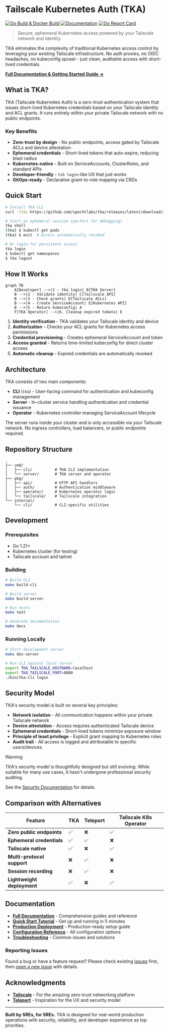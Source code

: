 # Tailscale Kubernetes Auth (TKA)

[![Go Build & Docker Build](https://github.com/spechtlabs/tka/actions/workflows/build.yaml/badge.svg)](https://github.com/spechtlabs/tka/actions/workflows/build.yaml)
[![Documentation](https://github.com/spechtlabs/tka/actions/workflows/docs-website.yaml/badge.svg)](https://github.com/spechtlabs/tka/actions/workflows/docs-website.yaml)
[![Go Report Card](https://goreportcard.com/badge/github.com/spechtlabs/tka)](https://goreportcard.com/report/github.com/spechtlabs/tka)

> Secure, ephemeral Kubernetes access powered by your Tailscale network and identity.

TKA eliminates the complexity of traditional Kubernetes access control by leveraging your existing Tailscale infrastructure. No auth proxies, no OIDC headaches, no kubeconfig sprawl - just clean, auditable access with short-lived credentials.

**[Full Documentation & Getting Started Guide →](https://tka.specht-labs.de)**

## What is TKA?

TKA (Tailscale Kubernetes Auth) is a zero-trust authentication system that issues short-lived Kubernetes credentials based on your Tailscale identity and ACL grants. It runs entirely within your private Tailscale network with no public endpoints.

### Key Benefits

- **Zero-trust by design** - No public endpoints, access gated by Tailscale ACLs and device attestation
- **Ephemeral credentials** - Short-lived tokens that auto-expire, reducing blast radius
- **Kubernetes-native** - Built on ServiceAccounts, ClusterRoles, and standard APIs
- **Developer-friendly** - `tsh login`-like UX that just works
- **GitOps-ready** - Declarative grant-to-role mapping via CRDs

## Quick Start

```bash
# Install TKA CLI
curl -fsSL https://github.com/spechtlabs/tka/releases/latest/download/install.sh | sh

# Start an ephemeral session (perfect for debugging)
tka shell
(tka) $ kubectl get pods
(tka) $ exit  # Access automatically revoked

# Or login for persistent access
tka login
$ kubectl get namespaces
$ tka logout
```

## How It Works

```mermaid
graph TB
    A[Developer] -->|1 - tka login| B[TKA Server]
    B -->|2 - Validate identity| C[Tailscale API]
    B -->|3 - Check grants| D[Tailscale ACLs]
    B -->|4 - Create ServiceAccount| E[Kubernetes API]
    B -->|5 - Return kubeconfig| A
    F[TKA Operator] -->|6. Cleanup expired tokens| E
```

1. **Identity verification** - TKA validates your Tailscale identity and device
2. **Authorization** - Checks your ACL grants for Kubernetes access permissions
3. **Credential provisioning** - Creates ephemeral ServiceAccount and token
4. **Access granted** - Returns time-limited kubeconfig for direct cluster access
5. **Automatic cleanup** - Expired credentials are automatically revoked

## Architecture

TKA consists of two main components:

- **CLI** (`tka`) - User-facing command for authentication and kubeconfig management
- **Server** - In-cluster service handling authentication and credential issuance
- **Operator** - Kubernetes controller managing ServiceAccount lifecycle

The server runs inside your cluster and is only accessible via your Tailscale network. No ingress controllers, load balancers, or public endpoints required.

## Repository Structure

```text
.
├── cmd/
│   ├── cli/          # TKA CLI implementation
│   └── server/       # TKA server and operator
├── pkg/
│   ├── api/          # HTTP API handlers
│   ├── auth/         # Authentication middleware
│   ├── operator/     # Kubernetes operator logic
│   └── tailscale/    # Tailscale integration
└── internal/
    └── cli/          # CLI-specific utilities
```

## Development

### Prerequisites

- Go 1.21+
- Kubernetes cluster (for testing)
- Tailscale account and tailnet

### Building

```bash
# Build CLI
make build-cli

# Build server
make build-server

# Run tests
make test

# Generate documentation
make docs
```

### Running Locally

```bash
# Start development server
make dev-server

# Run CLI against local server
export TKA_TAILSCALE_HOSTNAME=localhost
export TKA_TAILSCALE_PORT=8080
./bin/tka-cli login
```

## Security Model

TKA's security model is built on several key principles:

- **Network isolation** - All communication happens within your private Tailscale network
- **Device attestation** - Access requires authenticated Tailscale device
- **Ephemeral credentials** - Short-lived tokens minimize exposure window
- **Principle of least privilege** - Explicit grant mapping to Kubernetes roles
- **Audit trail** - All access is logged and attributable to specific users/devices

> [!WARNING]
> TKA's security model is thoughtfully designed but still evolving.
> While suitable for many use cases, it hasn't undergone professional security auditing.
>
> See the [Security Documentation](https://tka.specht-labs.de/explanation/security) for details.

## Comparison with Alternatives

| Feature | TKA | Teleport | Tailscale K8s Operator |
|---------|-----|----------|-------------------------|
| **Zero public endpoints** | ✅ | ❌ | ✅ |
| **Ephemeral credentials** | ✅ | ✅ | ❌ |
| **Tailscale native** | ✅ | ❌ | ✅ |
| **Multi-protocol support** | ❌ | ✅ | ❌ |
| **Session recording** | ❌ | ✅ | ❌ |
| **Lightweight deployment** | ✅ | ❌ | ✅ |

## Documentation

- **[Full Documentation](https://tka.specht-labs.de)** - Comprehensive guides and reference
- **[Quick Start Tutorial](https://tka.specht-labs.de/tutorials/quick)** - Get up and running in 5 minutes
- **[Production Deployment](https://tka.specht-labs.de/how-to/deploy-production)** - Production-ready setup guide
- **[Configuration Reference](https://tka.specht-labs.de/reference/configuration)** - All configuration options
- **[Troubleshooting](https://tka.specht-labs.de/how-to/troubleshooting)** - Common issues and solutions

### Reporting Issues

Found a bug or have a feature request? Please check existing [issues](https://github.com/spechtlabs/tka/issues) first, then [open a new issue](https://github.com/spechtlabs/tka/issues/new/choose) with details.

## Acknowledgments

- **[Tailscale](https://tailscale.com)** - For the amazing zero-trust networking platform
- **[Teleport](https://goteleport.com)** - Inspiration for the UX and security model

---

**Built by SREs, for SREs.** TKA is designed for real-world production operations with security, reliability, and developer experience as top priorities.
